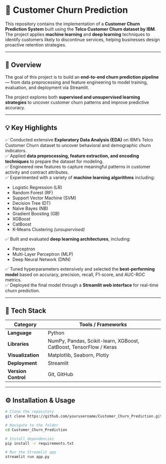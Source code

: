 # 🧠 Customer Churn Prediction

This repository contains the implementation of a **Customer Churn Prediction System** built using the **Telco Customer Churn dataset by IBM**.  
The project applies **machine learning** and **deep learning** techniques to identify customers likely to discontinue services, helping businesses design proactive retention strategies.

---

## 🚀 Overview

The goal of this project is to build an **end-to-end churn prediction pipeline** — from data preprocessing and feature engineering to model training, evaluation, and deployment via Streamlit.

The project explores both **supervised and unsupervised learning strategies** to uncover customer churn patterns and improve predictive accuracy.

---

## 💡 Key Highlights

✅ Conducted extensive **Exploratory Data Analysis (EDA)** on IBM’s Telco Customer Churn dataset to uncover behavioral and demographic churn indicators.  
✅ Applied **data preprocessing, feature extraction, and encoding techniques** to prepare the dataset for modeling.  
✅ Engineered new features to capture meaningful patterns in customer activity and contract attributes.  
✅ Experimented with a variety of **machine learning algorithms** including:
- Logistic Regression (LR)  
- Random Forest (RF)  
- Support Vector Machine (SVM)  
- Decision Tree (DT)  
- Naïve Bayes (NB)  
- Gradient Boosting (GB)  
- XGBoost  
- CatBoost  
- K-Means Clustering *(unsupervised)*  

✅ Built and evaluated **deep learning architectures**, including:
- Perceptron  
- Multi-Layer Perceptron (MLP)  
- Deep Neural Network (DNN)  

✅ Tuned hyperparameters extensively and selected the **best-performing model** based on accuracy, precision, recall, F1-score, and AUC-ROC metrics.  
✅ Deployed the final model through a **Streamlit web interface** for real-time churn prediction.

---

## 🧰 Tech Stack

| Category | Tools / Frameworks |
|-----------|--------------------|
| **Language** | Python |
| **Libraries** | NumPy, Pandas, Scikit-learn, XGBoost, CatBoost, TensorFlow / Keras |
| **Visualization** | Matplotlib, Seaborn, Plotly |
| **Deployment** | Streamlit |
| **Version Control** | Git, GitHub |

---

## ⚙️ Installation & Usage

```bash
# Clone the repository
git clone https://github.com/yourusername/Customer_Churn_Prediction.git

# Navigate to the folder
cd Customer_Churn_Prediction

# Install dependencies
pip install -r requirements.txt

# Run the Streamlit app
streamlit run app.py
